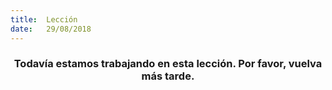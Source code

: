 ```yaml
---
title:  Lección
date:   29/08/2018
---
```


### <center>Todavía estamos trabajando en esta lección. Por favor, vuelva más tarde.</center>